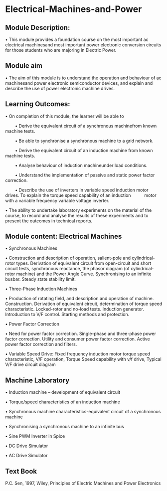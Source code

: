 # Electrical-Machines-and-Power

## Module Description: 
• This module provides a foundation course on the most important ac electrical machinesand most important power electronic conversion circuits for those students who are majoring in Electric Power.

## Module aim 
• The aim of this module is to understand the operation and behaviour of ac machinesand power electronic semiconductor devices, and explain and describe the use of power electronic machine drives.

## Learning Outcomes:  
• On completion of this module, the learner will be able to

<p>&nbsp;&nbsp;&nbsp;&nbsp;&nbsp;&nbsp;&nbsp;  • Derive the equivalent circuit of a synchronous machinefrom known machine tests.</p>
<p>&nbsp;&nbsp;&nbsp;&nbsp;&nbsp;&nbsp;&nbsp;  • Be able to synchronise a synchronous machine to a grid network.</p>
<p>&nbsp;&nbsp;&nbsp;&nbsp;&nbsp;&nbsp;&nbsp;  • Derive the equivalent circuit of an induction  machine from known machine tests.</p>
<p>&nbsp;&nbsp;&nbsp;&nbsp;&nbsp;&nbsp;&nbsp;  • Analyse behaviour of induction machineunder load conditions.</p>
<p>&nbsp;&nbsp;&nbsp;&nbsp;&nbsp;&nbsp;&nbsp;  • Understand the implementation of passive and static power factor correction.</p>
<p>&nbsp;&nbsp;&nbsp;&nbsp;&nbsp;&nbsp;&nbsp;  • Describe the use of inverters in variable speed induction motor drives. To explain the torque speed capability of an induction &nbsp;&nbsp;&nbsp;&nbsp;&nbsp;&nbsp;&nbsp;&nbsp;&nbsp;&nbsp;motor with a variable frequency variable voltage inverter.</p>

• The ability to undertake laboratory experiments on the material of the course, to record and analyse the results of these experiments and to present the outcomes in technical reports. 

## Module content: Electrical Machines
• Synchronous Machines

• Construction and description of operation, salient-pole and cylindrical-rotor types.  Derivation of equivalent circuit from open-circuit and short circuit tests, synchronous reactance, the phasor diagram (of cylindrical-rotor machine) and the Power Angle Curve. Synchronising to an infinite busbar. Steady state stability limit.

• Three-Phase Induction Machines

• Production of rotating field, and description and operation of machine. Construction. Derivation of equivalent circuit, determination of torque speed characteristic.  Locked-rotor and no-load tests. Induction generator. Introduction to V/F control. Starting methods and protection.

• Power Factor Correction

• Need for power factor correction. Single-phase and three-phase power factor correction.  Utility and consumer power factor correction. Active power factor correction and filters.

• Variable Speed Drive: Fixed frequency induction motor torque speed characteristic, V/F operation, Torque Speed capability with v/f drive, Typical V/F drive circuit diagram

## Machine Laboratory
• Induction machine – development of equivalent circuit

• Torque/speed characteristics of an induction machine

• Synchronous machine characteristics-equivalent 
circuit of a  synchronous machine

• Synchronising a synchronous machine to an infinite 
bus

• Sine PWM Inverter in Spice

• DC Drive Simulator

• AC Drive Simulator

## Text Book
P.C. Sen, 1997, Wiley, Principles of Electric Machines and Power Electronics
